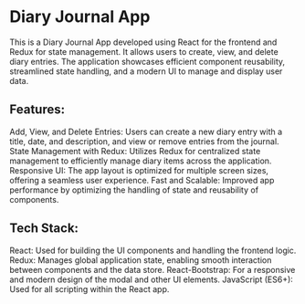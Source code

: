 # Diary Journal App


This is a Diary Journal App developed using React for the frontend and Redux for state management. It allows users to create, view, and delete diary entries. The application showcases efficient component reusability, streamlined state handling, and a modern UI to manage and display user data.

## Features:
Add, View, and Delete Entries: Users can create a new diary entry with a title, date, and description, and view or remove entries from the journal.
State Management with Redux: Utilizes Redux for centralized state management to efficiently manage diary items across the application.
Responsive UI: The app layout is optimized for multiple screen sizes, offering a seamless user experience.
Fast and Scalable: Improved app performance by optimizing the handling of state and reusability of components.

## Tech Stack:
React: Used for building the UI components and handling the frontend logic.
Redux: Manages global application state, enabling smooth interaction between components and the data store.
React-Bootstrap: For a responsive and modern design of the modal and other UI elements.
JavaScript (ES6+): Used for all scripting within the React app.
